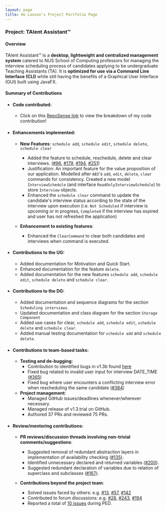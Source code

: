 ```yaml
---
layout: page
title: Ho Lanzan's Project Portfolio Page
---
```


### Project: TAlent Assistant™

#### Overview ####
TAlent Assistant™ is a **desktop, lightweight and centralized management system** catered to NUS School of Computing professors for managing
the interview scheduling process of candidates applying to be undergraduate Teaching Assistants (TA). It is **optimized for use via a Command Line Interface (CLI)** while still having the benefits of a Graphical User Interface (GUI) built using JavaFX.

#### Summary of Contributions ####
* #### Code contributed: 
  * Click on this [RepoSense link](https://nus-cs2103-ay2122s2.github.io/tp-dashboard/?search=&sort=groupTitle&sortWithin=title&since=2022-02-18&timeframe=commit&mergegroup=&groupSelect=groupByRepos&breakdown=false&tabOpen=true&tabType=authorship&tabAuthor=lzan98&tabRepo=AY2122S2-CS2103-F11-2%2Ftp%5Bmaster%5D&authorshipIsMergeGroup=false&authorshipFileTypes=docs~functional-code~test-code&authorshipIsBinaryFileTypeChecked=false)
    to view the breakdown of my code contribution!

* #### Enhancements implemented:
  * **New Features**: `schedule add`, `schedule edit`, `schedule delete`, `schedule clear`
    * Added the feature to schedule, reschedule, delete and clear interviews. ([\#96](https://github.com/AY2122S2-CS2103-F11-2/tp/pull/96), 
    [\#179](https://github.com/AY2122S2-CS2103-F11-2/tp/pull/179), [\#194](https://github.com/AY2122S2-CS2103-F11-2/tp/pull/194), [\#251](https://github.com/AY2122S2-CS2103-F11-2/tp/pull/251))
    * Justification: An important feature for the value proposition of our application. Modelled after 
    `AB3`'s `add`, `edit`, `delete`, `clear` commands for consistency. Created a new model `InterviewSchedule` (and interface `ReadOnlyInterviewSchedule`)
    to store `Interview` objects.
    * Enhanced the `schedule clear` command to update the candidate's interview status according to the state of the
    interview upon execution (i.e. `Not Scheduled` if interview is upcoming or in progress, `Completed` if the interview
    has expired and user has not refreshed the application)

  * **Enhancement to existing features**:
    * Enhanced the `ClearCommand` to clear both candidates and interviews when command is executed.

* #### Contributions to the UG:
  * Added documentation for Motivation and Quick Start.
  * Enhanced documentation for the feature `delete`.
  * Added documentation for the new features `schedule add`, `schedule edit`, `schedule delete` and `schedule clear`.

* #### Contributions to the DG:
  * Added documentation and sequence diagrams for the section `Scheduling interviews`.
  * Updated documentation and class diagram for the section `Storage Component`
  * Added use cases for clear, `schedule add`, `schedule edit`, `schedule delete` and `schedule clear`.
  * Added manual testing documentation for `schedule add` and `schedule delete`.

* #### Contributions to team-based tasks:
  * **Testing and de-bugging:**
    * Contribution to identified bugs in v1.3b found [here](https://github.com/AY2122S2-CS2103-F11-2/tp/issues/240)
    * Fixed bug related to invalid user input for interview DATE_TIME ([\#365](https://github.com/AY2122S2-CS2103-F11-2/tp/pull/365))
    * Fixed bug where user encounters a conflicting interview error when rescheduling the same candidate
      ([\#384](https://github.com/AY2122S2-CS2103-F11-2/tp/pull/384))
  * **Project management**:
    * Managed GitHub issues/deadlines whenever/wherever necessary.
    * Managed release of v1.3.trial on GitHub.
    * Authored 37 PRs and reviewed 75 PRs.

* #### Review/mentoring contributions:
  * **PR reviews/discussion threads involving non-trivial comments/suggestions**:
    * Suggested removal of redundant abstraction layers in implementation of availability checking
      ([\#135](https://github.com/AY2122S2-CS2103-F11-2/tp/pull/135)).
    * Identified unnecessary declared and returned variables
      ([\#200](https://github.com/AY2122S2-CS2103-F11-2/tp/pull/200)).
    * Suggested redundant declaration of variables due to relation of superclass and subclasses
      ([\#167](https://github.com/AY2122S2-CS2103-F11-2/tp/pull/167)).

  * **Contributions beyond the project team**:
      * Solved issues faced by others: e.g. [\#13](https://github.com/nus-cs2103-AY2122S2/forum/issues/13#issuecomment-1017380970),
        [\#57](https://github.com/nus-cs2103-AY2122S2/forum/issues/57), [\#142](https://github.com/nus-cs2103-AY2122S2/forum/issues/142)
      * Contributed to forum discussions: e.g. [\#28](https://github.com/nus-cs2103-AY2122S2/forum/issues/28#issuecomment-1019963524),
        [\#243](https://github.com/nus-cs2103-AY2122S2/forum/issues/243), [\#194](https://github.com/nus-cs2103-AY2122S2/forum/issues/194)
      * Reported a total of [10 issues](https://github.com/lzan98/ped) during PED.
      
